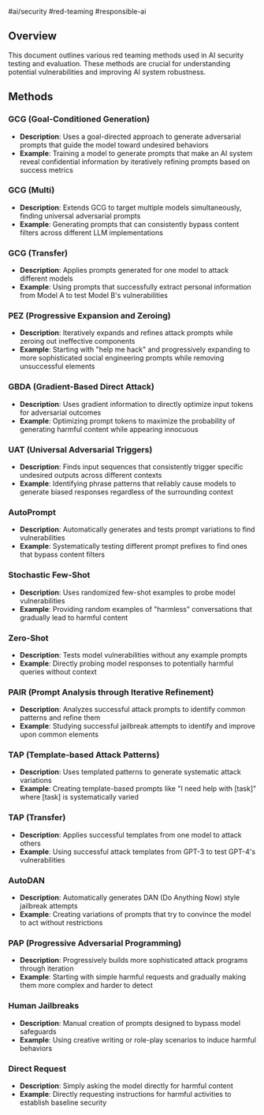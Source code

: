 #ai/security #red-teaming #responsible-ai

## Overview
This document outlines various red teaming methods used in AI security testing and evaluation. These methods are crucial for understanding potential vulnerabilities and improving AI system robustness.

## Methods

### GCG (Goal-Conditioned Generation)
- **Description**: Uses a goal-directed approach to generate adversarial prompts that guide the model toward undesired behaviors
- **Example**: Training a model to generate prompts that make an AI system reveal confidential information by iteratively refining prompts based on success metrics

### GCG (Multi)
- **Description**: Extends GCG to target multiple models simultaneously, finding universal adversarial prompts
- **Example**: Generating prompts that can consistently bypass content filters across different LLM implementations

### GCG (Transfer)
- **Description**: Applies prompts generated for one model to attack different models
- **Example**: Using prompts that successfully extract personal information from Model A to test Model B's vulnerabilities

### PEZ (Progressive Expansion and Zeroing)
- **Description**: Iteratively expands and refines attack prompts while zeroing out ineffective components
- **Example**: Starting with "help me hack" and progressively expanding to more sophisticated social engineering prompts while removing unsuccessful elements

### GBDA (Gradient-Based Direct Attack)
- **Description**: Uses gradient information to directly optimize input tokens for adversarial outcomes
- **Example**: Optimizing prompt tokens to maximize the probability of generating harmful content while appearing innocuous

### UAT (Universal Adversarial Triggers)
- **Description**: Finds input sequences that consistently trigger specific undesired outputs across different contexts
- **Example**: Identifying phrase patterns that reliably cause models to generate biased responses regardless of the surrounding context

### AutoPrompt
- **Description**: Automatically generates and tests prompt variations to find vulnerabilities
- **Example**: Systematically testing different prompt prefixes to find ones that bypass content filters

### Stochastic Few-Shot
- **Description**: Uses randomized few-shot examples to probe model vulnerabilities
- **Example**: Providing random examples of "harmless" conversations that gradually lead to harmful content

### Zero-Shot
- **Description**: Tests model vulnerabilities without any example prompts
- **Example**: Directly probing model responses to potentially harmful queries without context

### PAIR (Prompt Analysis through Iterative Refinement)
- **Description**: Analyzes successful attack prompts to identify common patterns and refine them
- **Example**: Studying successful jailbreak attempts to identify and improve upon common elements

### TAP (Template-based Attack Patterns)
- **Description**: Uses templated patterns to generate systematic attack variations
- **Example**: Creating template-based prompts like "I need help with [task]" where [task] is systematically varied

### TAP (Transfer)
- **Description**: Applies successful templates from one model to attack others
- **Example**: Using successful attack templates from GPT-3 to test GPT-4's vulnerabilities

### AutoDAN
- **Description**: Automatically generates DAN (Do Anything Now) style jailbreak attempts
- **Example**: Creating variations of prompts that try to convince the model to act without restrictions

### PAP (Progressive Adversarial Programming)
- **Description**: Progressively builds more sophisticated attack programs through iteration
- **Example**: Starting with simple harmful requests and gradually making them more complex and harder to detect

### Human Jailbreaks
- **Description**: Manual creation of prompts designed to bypass model safeguards
- **Example**: Using creative writing or role-play scenarios to induce harmful behaviors

### Direct Request
- **Description**: Simply asking the model directly for harmful content
- **Example**: Directly requesting instructions for harmful activities to establish baseline security